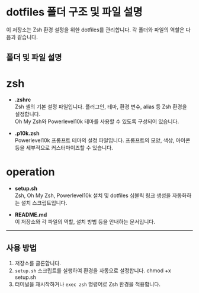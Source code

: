 # dotfiles 폴더 구조 및 파일 설명

이 저장소는 Zsh 환경 설정을 위한 dotfiles를 관리합니다. 각 폴더와 파일의 역할은 다음과 같습니다.

## 폴더 및 파일 설명

# zsh
- **.zshrc**  
  Zsh 셸의 기본 설정 파일입니다. 플러그인, 테마, 환경 변수, alias 등 Zsh 환경을 설정합니다.  
  Oh My Zsh와 Powerlevel10k 테마를 사용할 수 있도록 구성되어 있습니다.

- **.p10k.zsh**  
  Powerlevel10k 프롬프트 테마의 설정 파일입니다. 프롬프트의 모양, 색상, 아이콘 등을 세부적으로 커스터마이즈할 수 있습니다.

# operation
- **setup.sh**  
  Zsh, Oh My Zsh, Powerlevel10k 설치 및 dotfiles 심볼릭 링크 생성을 자동화하는 설치 스크립트입니다.

- **README.md**  
  이 저장소와 각 파일의 역할, 설치 방법 등을 안내하는 문서입니다.

---

## 사용 방법

1. 저장소를 클론합니다.
2. `setup.sh` 스크립트를 실행하여 환경을 자동으로 설정합니다. chmod +x setup.sh
3. 터미널을 재시작하거나 `exec zsh` 명령어로 Zsh 환경을 적용합니다.
